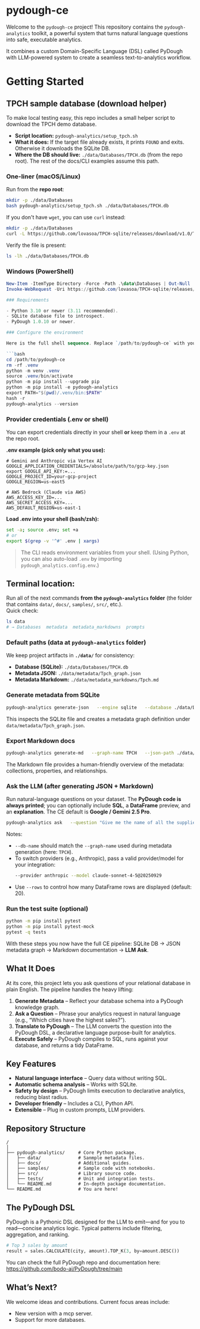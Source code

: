 # pydough-ce

Welcome to the `pydough-ce` project! This repository contains the `pydough-analytics` toolkit, a powerful system that turns natural language questions into safe, executable analytics.

It combines a custom Domain-Specific Language (DSL) called PyDough with LLM-powered system to create a seamless text-to-analytics workflow.

# Getting Started

## TPCH sample database (download helper)

To make local testing easy, this repo includes a small helper script to download the TPCH demo database.

- **Script location:** `pydough-analytics/setup_tpch.sh`
- **What it does:** If the target file already exists, it prints `FOUND` and exits. Otherwise it downloads the SQLite DB.
- **Where the DB should live:** `./data/Databases/TPCH.db` (from the repo root). The rest of the docs/CLI examples assume this path.

### One-liner (macOS/Linux)

Run from the **repo root**:

```bash
mkdir -p ./data/Databases
bash pydough-analytics/setup_tpch.sh ./data/Databases/TPCH.db
```

If you don't have `wget`, you can use `curl` instead:

```bash
mkdir -p ./data/Databases
curl -L https://github.com/lovasoa/TPCH-sqlite/releases/download/v1.0/TPC-H.db -o ./data/Databases/TPCH.db
```

Verify the file is present:

```bash
ls -lh ./data/Databases/TPCH.db
```

### Windows (PowerShell)

```powershell
New-Item -ItemType Directory -Force -Path .\data\Databases | Out-Null
Invoke-WebRequest -Uri https://github.com/lovasoa/TPCH-sqlite/releases/download/v1.0/TPC-H.db -OutFile .\data\Databases\TPCH.db

### Requirements

- Python 3.10 or newer (3.11 recommended).
- SQLite database file to introspect.
- PyDough 1.0.10 or newer.

### Configure the environment

Here is the full shell sequence. Replace `/path/to/pydough-ce` with your clone path.

```bash
cd /path/to/pydough-ce
rm -rf .venv
python -m venv .venv
source .venv/bin/activate
python -m pip install --upgrade pip
python -m pip install -e pydough-analytics
export PATH="$(pwd)/.venv/bin:$PATH"
hash -r
pydough-analytics --version
```

### Provider credentials (.env or shell)

You can export credentials directly in your shell **or** keep them in a `.env` at the repo root.

**.env example (pick only what you use):**
```dotenv
# Gemini and Anthropic via Vertex AI
GOOGLE_APPLICATION_CREDENTIALS=/absolute/path/to/gcp-key.json
export GOOGLE_API_KEY:=...
GOOGLE_PROJECT_ID=your-gcp-project
GOOGLE_REGION=us-east5

# AWS Bedrock (Claude via AWS)
AWS_ACCESS_KEY_ID=...
AWS_SECRET_ACCESS_KEY=...
AWS_DEFAULT_REGION=us-east-1
```

**Load .env into your shell (bash/zsh):**
```bash
set -a; source .env; set +a
# or
export $(grep -v '^#' .env | xargs)
```

> The CLI reads environment variables from your shell. (Using Python, you can also auto-load `.env` by importing `pydough_analytics.config.env`.)

## **Terminal location:** 

Run all of the next commands **from the `pydough-analytics` folder** (the folder that contains `data/`, `docs/`, `samples/`, `src/`, etc.).  
 Quick check:
 ```bash
 ls data
 # → Databases  metadata  metadata_markdowns  prompts
 ```

### Default paths (data at `pydough-analytics` folder)

We keep project artifacts in **`./data/`** for consistency:
- **Database (SQLite):** `./data/Databases/TPCH.db`
- **Metadata JSON:** `./data/metadata/Tpch_graph.json`
- **Metadata Markdown:** `./data/metadata_markdowns/Tpch.md`

### Generate metadata from SQLite

```bash
pydough-analytics generate-json   --engine sqlite   --database ./data/Databases/TPCH.db   --graph-name TPCH   --json-path ./data/metadata/Tpch_graph.json
```

This inspects the SQLite file and creates a metadata graph definition under `data/metadata/Tpch_graph.json`.

### Export Markdown docs

```bash
pydough-analytics generate-md   --graph-name TPCH   --json-path ./data/metadata/Tpch_graph.json   --md-path ./data/metadata_markdowns/Tpch.md
```

The Markdown file provides a human-friendly overview of the metadata: collections, properties, and relationships.

### Ask the LLM (after generating JSON + Markdown)

Run natural-language questions on your dataset. The **PyDough code is always printed**; you can optionally include **SQL**, a **DataFrame** preview, and an **explanation**. The CE default is **Google / Gemini 2.5 Pro**.

```bash
pydough-analytics ask   --question "Give me the name of all the suppliers from the United States"   --engine sqlite   --database ./data/Databases/TPCH.db   --db-name TPCH   --md-path ./data/metadata_markdowns/Tpch.md   --kg-path ./data/metadata/Tpch_graph.json   --show-sql --show-df --show-explanation
```

Notes:
- `--db-name` should match the `--graph-name` used during metadata generation (here: `TPCH`).
- To switch providers (e.g., Anthropic), pass a valid provider/model for your integration:
  ```bash
  --provider anthropic --model claude-sonnet-4-5@20250929
  ```
- Use `--rows` to control how many DataFrame rows are displayed (default: 20).

### Run the test suite (optional)

```bash
python -m pip install pytest
python -m pip install pytest-mock
pytest -q tests
```

With these steps you now have the full CE pipeline:
SQLite DB → JSON metadata graph → Markdown documentation → **LLM Ask**.

## What It Does

At its core, this project lets you ask questions of your relational database in plain English. The pipeline handles the heavy lifting:

1. **Generate Metadata** – Reflect your database schema into a PyDough knowledge graph.
2. **Ask a Question** – Phrase your analytics request in natural language (e.g., “Which cities have the highest sales?”).
3. **Translate to PyDough** – The LLM converts the question into the PyDough DSL, a declarative language purpose-built for analytics.
4. **Execute Safely** – PyDough compiles to SQL, runs against your database, and returns a tidy DataFrame.

## Key Features

- **Natural language interface** – Query data without writing SQL.
- **Automatic schema analysis** – Works with SQLite.
- **Safety by design** – PyDough limits execution to declarative analytics, reducing blast radius.
- **Developer friendly** – Includes a CLI, Python API.
- **Extensible** – Plug in custom prompts, LLM providers.

## Repository Structure

```
/ 
│
├── pydough-analytics/     # Core Python package.
│   ├── data/              # Sanmple metadata files.
│   ├── docs/              # Additional guides.
│   ├── samples/           # Sample code with notebooks.
│   ├── src/               # Library source code.
│   ├── tests/             # Unit and integration tests.
│   └── README.md          # In-depth package documentation.
└── README.md              # You are here!
```

## The PyDough DSL

PyDough is a Pythonic DSL designed for the LLM to emit—and for you to read—concise analytics logic. Typical patterns include filtering, aggregation, and ranking.

```python
# Top 3 sales by amount
result = sales.CALCULATE(city, amount).TOP_K(3, by=amount.DESC())
```
You can check the full PyDough repo and documentation here: https://github.com/bodo-ai/PyDough/tree/main

## What’s Next?

We welcome ideas and contributions. Current focus areas include:

- New version with a mcp server.
- Support for more databases.
